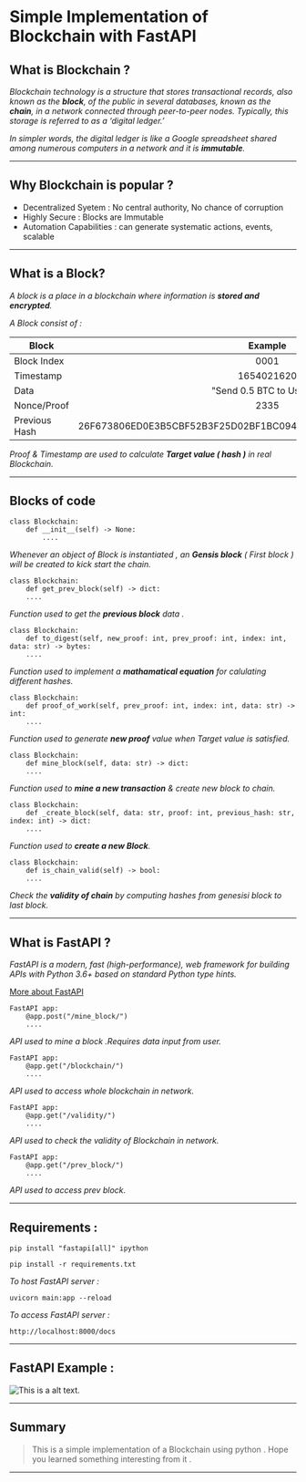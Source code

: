 # Simple Implementation of Blockchain with FastAPI

## What is Blockchain ?

*Blockchain technology is a structure that stores transactional records, also known as the **block**, of the public in several databases, known as the **chain**, in a network connected through peer-to-peer nodes. Typically, this storage is referred to as a ‘digital ledger.’*  

*In simpler words, the digital ledger is like a Google spreadsheet shared among numerous computers in a network and it is **immutable**.*
- - -

## Why Blockchain is popular ?

* Decentralized Syetem :  No central authority, No chance of corruption
* Highly Secure : Blocks are Immutable
* Automation Capabilities : can generate systematic actions, events, scalable
- - -

## What is a Block?

*A block is a place in a blockchain where information is **stored and encrypted**.*

*A Block consist of :*

| Block  | Example |
| ------------- |:-------------:|
| Block Index      | 0001     |
| Timestamp      | 1654021620     |
| Data      | "Send 0.5 BTC to User 2."     |
| Nonce/Proof      | 2335     |
| Previous Hash      | 26F673806ED0E3B5CBF52B3F25D02BF1BC09449DFBB7A6E6B739118F0D246644     |

*Proof & Timestamp are used to calculate **Target value ( hash )** in real Blockchain.*
- - -

## Blocks of code

```
class Blockchain:
    def __init__(self) -> None:
        ....
```
*Whenever an object of Block is instantiated , an **Gensis block** ( First block ) will be created to kick start the chain.*


```
class Blockchain:
    def get_prev_block(self) -> dict:
    ....
```
*Function used to get the **previous block** data .*



```
class Blockchain:
    def to_digest(self, new_proof: int, prev_proof: int, index: int, data: str) -> bytes:
    ....
```
*Function used to implement a **mathamatical equation** for calulating different hashes.*

```
class Blockchain:
    def proof_of_work(self, prev_proof: int, index: int, data: str) -> int:
    ....
```
*Function used to generate **new proof** value when Target value is satisfied.*

```
class Blockchain:
    def mine_block(self, data: str) -> dict:
    ....
```
*Function used to **mine a new transaction** & create new block to chain.*

```
class Blockchain:
    def _create_block(self, data: str, proof: int, previous_hash: str, index: int) -> dict:
    ....
```
*Function used to **create a new Block**.*

```
class Blockchain:
    def is_chain_valid(self) -> bool:
    ....
```
*Check the **validity of chain** by computing hashes from genesisi block to last block.*
- - -

## What is FastAPI ?

*FastAPI is a modern, fast (high-performance), web framework for building APIs with Python 3.6+ based on standard Python type hints.*

[More about FastAPI](https://fastapi.tiangolo.com/)

```
FastAPI app:
    @app.post("/mine_block/")
    ....
```
*API used to mine a block .Requires data input from user.*

```
FastAPI app:
    @app.get("/blockchain/")
    ....
```
*API used to access whole blockchain in network.*

```
FastAPI app:
    @app.get("/validity/")
    ....
```
*API used to check the validity of Blockchain in network.*

```
FastAPI app:
    @app.get("/prev_block/")
    ....
```
*API used to access prev block.*

- - -

## Requirements :

```
pip install "fastapi[all]" ipython
```

```
pip install -r requirements.txt
```

*To host FastAPI server :*

```
uvicorn main:app --reload
```

*To access FastAPI server :*

```
http://localhost:8000/docs
```
- - -

## FastAPI Example :

![This is a alt text.](/image/sample.png "This is a sample image.")

- - -

## Summary

> This is a simple implementation of a Blockchain using python . Hope you learned something interesting from it .

- - -

